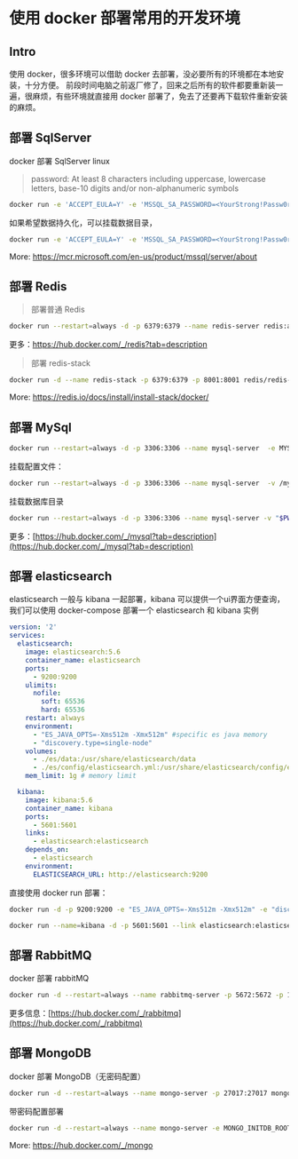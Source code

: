 # 使用 docker 部署常用的开发环境

## Intro

使用 docker，很多环境可以借助 docker 去部署，没必要所有的环境都在本地安装，十分方便。
前段时间电脑之前返厂修了，回来之后所有的软件都要重新装一遍，很麻烦，有些环境就直接用 docker 部署了，免去了还要再下载软件重新安装的麻烦。

## 部署 SqlServer

docker 部署 SqlServer linux

> password: At least 8 characters including uppercase, lowercase letters, base-10 digits and/or non-alphanumeric symbols

``` bash
docker run -e 'ACCEPT_EULA=Y' -e 'MSSQL_SA_PASSWORD=<YourStrong!Passw0rd>' -p 1433:1433 --name sqlserver --restart=always -d mcr.microsoft.com/mssql/server:2017-latest
```

如果希望数据持久化，可以挂载数据目录，

``` bash
docker run -e 'ACCEPT_EULA=Y' -e 'MSSQL_SA_PASSWORD=<YourStrong!Passw0rd>'  --name 'sql1' -p 1401:1433 -v sql1data:/var/opt/mssql -d  mcr.microsoft.com/mssql/server:2019-latest
```

More: <https://mcr.microsoft.com/en-us/product/mssql/server/about>

## 部署 Redis

> 部署普通 Redis

``` bash
docker run --restart=always -d -p 6379:6379 --name redis-server redis:alpine
```

更多：<https://hub.docker.com/_/redis?tab=description>

> 部署 redis-stack

``` bash
docker run -d --name redis-stack -p 6379:6379 -p 8001:8001 redis/redis-stack:latest
```

More: <https://redis.io/docs/install/install-stack/docker/>

## 部署 MySql

``` bash
docker run --restart=always -d -p 3306:3306 --name mysql-server  -e MYSQL_ROOT_PASSWORD=<rootPassword> mysql:8.0
```

挂载配置文件：

``` bash
docker run --restart=always -d -p 3306:3306 --name mysql-server  -v /my/custom:/etc/mysql/conf.d -e MYSQL_ROOT_PASSWORD=<rootPassword> mysql:8.0
```

挂载数据库目录

``` bash
docker run --restart=always -d -p 3306:3306 --name mysql-server -v "$PWD/data":/var/lib/mysql  -e MYSQL_ROOT_PASSWORD=my-secret-pw mysql:8.0
```

更多：[https://hub.docker.com/_/mysql?tab=description](https://hub.docker.com/_/mysql?tab=description)

## 部署 elasticsearch

elasticsearch 一般与 kibana 一起部署，kibana 可以提供一个ui界面方便查询，我们可以使用 docker-compose 部署一个 elasticsearch 和 kibana 实例

``` yaml
version: '2'
services:
  elasticsearch:
    image: elasticsearch:5.6
    container_name: elasticsearch
    ports:
      - 9200:9200
    ulimits:
      nofile:
        soft: 65536
        hard: 65536
    restart: always
    environment:
      - "ES_JAVA_OPTS=-Xms512m -Xmx512m" #specific es java memory
      - "discovery.type=single-node"
    volumes:
      - ./es/data:/usr/share/elasticsearch/data
      - ./es/config/elasticsearch.yml:/usr/share/elasticsearch/config/elasticsearch.yml
    mem_limit: 1g # memory limit

  kibana:
    image: kibana:5.6
    container_name: kibana
    ports:
      - 5601:5601
    links:
      - elasticsearch:elasticsearch
    depends_on:
      - elasticsearch
    environment:
      ELASTICSEARCH_URL: http://elasticsearch:9200
```

直接使用 docker run 部署：

``` bash
docker run -d -p 9200:9200 -e "ES_JAVA_OPTS=-Xms512m -Xmx512m" -e "discovery.type=single-node" --name=elasticsearch elasticsearch:5.6-alpine

docker run --name=kibana -d -p 5601:5601 --link elasticsearch:elasticsearch kibana:5.6
```

## 部署 RabbitMQ

docker 部署 rabbitMQ

``` bash
docker run -d --restart=always --name rabbitmq-server -p 5672:5672 -p 15672:15672 rabbitmq:3-management
```

更多信息：[https://hub.docker.com/_/rabbitmq](https://hub.docker.com/_/rabbitmq)

## 部署 MongoDB

docker 部署 MongoDB（无密码配置）

``` bash
docker run -d --restart=always --name mongo-server -p 27017:27017 mongo
```

带密码配置部署

``` bash
docker run -d --restart=always --name mongo-server -e MONGO_INITDB_ROOT_USERNAME=mongoadmin -e MONGO_INITDB_ROOT_PASSWORD=secret mongo
```

More: <https://hub.docker.com/_/mongo>
